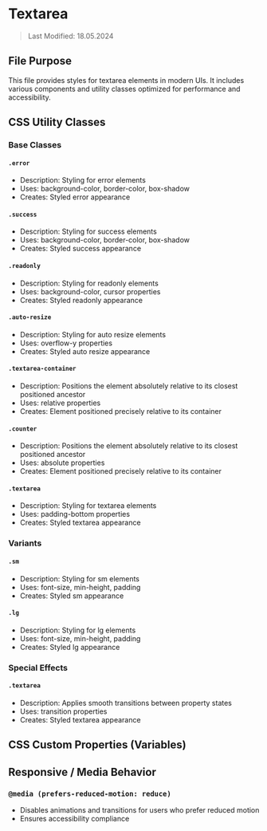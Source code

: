 # Textarea
> Last Modified: 18.05.2024

## File Purpose

This file provides styles for textarea elements in modern UIs. It includes various components and utility classes optimized for performance and accessibility.

## CSS Utility Classes

### Base Classes

#### `.error`
- Description: Styling for error elements
- Uses: background-color, border-color, box-shadow
- Creates: Styled error appearance

#### `.success`
- Description: Styling for success elements
- Uses: background-color, border-color, box-shadow
- Creates: Styled success appearance

#### `.readonly`
- Description: Styling for readonly elements
- Uses: background-color, cursor properties
- Creates: Styled readonly appearance

#### `.auto-resize`
- Description: Styling for auto resize elements
- Uses: overflow-y properties
- Creates: Styled auto resize appearance

#### `.textarea-container`
- Description: Positions the element absolutely relative to its closest positioned ancestor
- Uses: relative properties
- Creates: Element positioned precisely relative to its container

#### `.counter`
- Description: Positions the element absolutely relative to its closest positioned ancestor
- Uses: absolute properties
- Creates: Element positioned precisely relative to its container

#### `.textarea`
- Description: Styling for textarea elements
- Uses: padding-bottom properties
- Creates: Styled textarea appearance

### Variants

#### `.sm`
- Description: Styling for sm elements
- Uses: font-size, min-height, padding
- Creates: Styled sm appearance

#### `.lg`
- Description: Styling for lg elements
- Uses: font-size, min-height, padding
- Creates: Styled lg appearance

### Special Effects

#### `.textarea`
- Description: Applies smooth transitions between property states
- Uses: transition properties
- Creates: Styled textarea appearance

## CSS Custom Properties (Variables)



## Responsive / Media Behavior

### `@media (prefers-reduced-motion: reduce)`
- Disables animations and transitions for users who prefer reduced motion
- Ensures accessibility compliance
